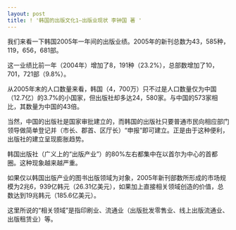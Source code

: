 ```yaml
---
layout: post
title: ! '韩国的出版文化1—出版业现状 李钟国 著 '
---
```


<p>我们来看一下韩国2005年一年间的出版业绩。2005年的新刊总数为43，585种，119，656，681部。</p>



<p>这一业绩比前一年（2004年）增加了8，191种（23.2%），总部数增加了10，701，721部（9.8%）。</p>



<p>  从2005年末的人口数量来看，韩国（4，700万）只不过是人口数量仅为中国（12.7亿）的3.7%的小国家，但出版社却多达24，580家。与中国的573家相比，其数量为中国的43倍。</p>



<p>当然，中国的出版社是国家审批建立的，而韩国的出版社只要普通市民向相应部门领导做简单登记并（市长、郡首、区厅长）“申报”即可建立。正是由于这种便利，出版社的建立呈现膨胀趋势。</p>



<p>韩国出版社（广义上的“出版产业”）的80%左右都集中在以首尔为中心的首都圈。这种现象越来越严重。</p>



<p>如果仅以韩国出版产业的图书出版领域为对象，2005年新刊部数所形成的市场规模为2兆6，939亿韩元（26.31亿美元），如果加上直接相关领域创造的价值，总数达到19兆韩元（185.6亿美元）。</p>



<p>这里所说的“相关领域”是指印刷业、流通业（出版批发零售业、线上出版流通业、出版租赁业）等。</p>

